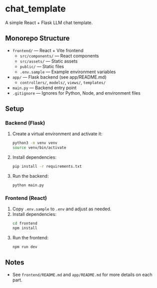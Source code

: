 # chat_template

A simple React + Flask LLM chat template.

## Monorepo Structure

- `frontend/` — React + Vite frontend
  - `src/components/` — React components
  - `src/assets/` — Static assets
  - `public/` — Static files
  - `.env.sample` — Example environment variables
- `app/` — Flask backend (see app/README.md)
  - `controllers/`, `models/`, `views/`, `templates/`
- `main.py` — Backend entry point
- `.gitignore` — Ignores for Python, Node, and environment files

## Setup

### Backend (Flask)
1. Create a virtual environment and activate it:
   ```sh
   python3 -m venv venv
   source venv/bin/activate
   ```
2. Install dependencies:
   ```sh
   pip install -r requirements.txt
   ```
3. Run the backend:
   ```sh
   python main.py
   ```

### Frontend (React)
1. Copy `.env.sample` to `.env` and adjust as needed.
2. Install dependencies:
   ```sh
   cd frontend
   npm install
   ```
3. Run the frontend:
   ```sh
   npm run dev
   ```

## Notes
- See `frontend/README.md` and `app/README.md` for more details on each part.
